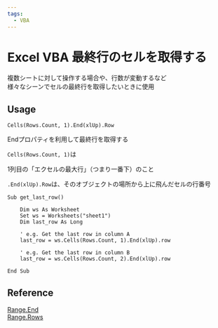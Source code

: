 ```yaml
---
tags:
  - VBA
---
```


# Excel VBA 最終行のセルを取得する

複数シートに対して操作する場合や、行数が変動するなど<br>
様々なシーンでセルの最終行を取得したいときに使用

## Usage

`Cells(Rows.Count, 1).End(xlUp).Row`<br>

Endプロパティを利用して最終行を取得する<br>

`Cells(Rows.Count, 1)`は<br>

1列目の「エクセルの最大行」（つまり一番下）のこと<br>

`.End(xlUp).Row`は、そのオブジェクトの場所から上に飛んだセルの行番号

```VBScript
Sub get_last_row()

    Dim ws As Worksheet
    Set ws = Worksheets("sheet1")
    Dim last_row As Long

    ' e.g. Get the last row in column A
    last_row = ws.Cells(Rows.Count, 1).End(xlUp).row

    ' e.g. Get the last row in column B
    last_row = ws.Cells(Rows.Count, 2).End(xlUp).row

End Sub
```

## Reference
[Range.End](https://docs.microsoft.com/en-us/office/vba/api/excel.range.end)<br>
[Range.Rows](https://docs.microsoft.com/en-us/office/vba/api/excel.range.row)
